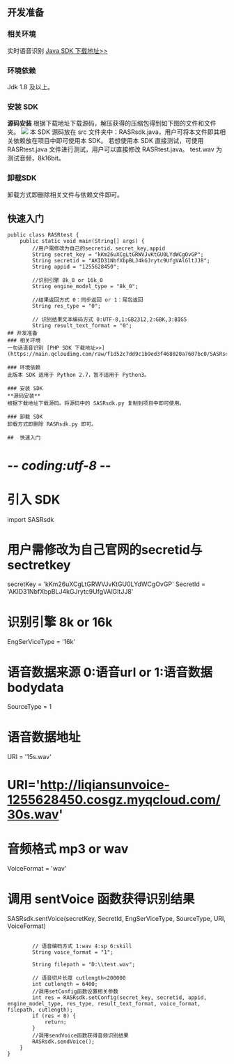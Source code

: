 ## 开发准备
### 相关环境
实时语音识别 [Java SDK 下载地址>>](https://main.qcloudimg.com/raw/870ef507ac3ffc62c34e28670015ba98/RASRjavasdk.zip)

### 环境依赖
Jdk 1.8 及以上。

### 安装 SDK
**源码安装**
根据下载地址下载源码，解压获得的压缩包得到如下图的文件和文件夹。
![](https://main.qcloudimg.com/raw/f3ae2e90e822e0abda0b401456074a79.png)
本 SDK 源码放在 src 文件夹中：RASRsdk.java，用户可将本文件即其相关依赖放在项目中即可使用本 SDK。
若想使用本 SDK 直接测试，可使用 RASRtest.java 文件进行测试，用户可以直接修改 RASRtest.java。
test.wav 为测试音频，8k16bit。

### 卸载SDK
卸载方式即删除相关文件与依赖文件即可。

## 快速入门
```
public class RASRtest {
    public static void main(String[] args) {
        //用户需修改为自己的secretid，secret_key,appid
        String secret_key = "kKm26uXCgLtGRWVJvKtGU0LYdWCgOvGP";
        String secretid = "AKID31NbfXbpBLJ4kGJrytc9UfgVAlGltJJ8";
        String appid = "1255628450";

        //识别引擎 8k_0 or 16k_0
        String engine_model_type = "8k_0";

        //结果返回方式 0：同步返回 or 1：尾包返回
        String res_type = "0";

        // 识别结果文本编码方式 0:UTF-8,1:GB2312,2:GBK,3:BIG5
        String result_text_format = "0";
## 开发准备
### 相关环境
一句话语音识别 [PHP SDK 下载地址>>](https://main.qcloudimg.com/raw/f1d52c7dd9c1b9ed3f468020a7607bc0/SASRsdk.py)

### 环境依赖
此版本 SDK 适用于 Python 2.7，暂不适用于 Python3。

### 安装 SDK 
**源码安装**
根据下载地址下载源码。将源码中的 SASRsdk.py 复制到项目中即可使用。

### 卸载 SDK
卸载方式即删除 RASRsdk.py 即可。

##  快速入门
```
# -*- coding:utf-8 -*-
# 引入 SDK
import SASRsdk

# 用户需修改为自己官网的secretid与sectretkey
secretKey = 'kKm26uXCgLtGRWVJvKtGU0LYdWCgOvGP'
SecretId = 'AKID31NbfXbpBLJ4kGJrytc9UfgVAlGltJJ8'

# 识别引擎 8k or 16k
EngSerViceType = '16k'
# 语音数据来源 0:语音url or 1:语音数据 bodydata
SourceType = 1
# 语音数据地址
URI = '15s.wav'
# URI='http://liqiansunvoice-1255628450.cosgz.myqcloud.com/30s.wav'
# 音频格式 mp3 or wav
VoiceFormat = 'wav'
# 调用 sentVoice 函数获得识别结果
SASRsdk.sentVoice(secretKey, SecretId, EngSerViceType, SourceType, URI, VoiceFormat)
```

        // 语音编码方式 1:wav 4:sp 6:skill
        String voice_format = "1";

        String filepath = "D:\\test.wav";

        // 语音切片长度 cutlength<200000
        int cutlength = 6400;
        //调用setConfig函数设置相关参数
        int res = RASRsdk.setConfig(secret_key, secretid, appid, engine_model_type, res_type, result_text_format, voice_format, filepath, cutlength);
        if (res < 0) {
            return;
        }
        //调用sendVoice函数获得音频识别结果
        RASRsdk.sendVoice();
    }
}
```
